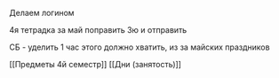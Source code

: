 Делаем логином

4я тетрадка за май
поправить 3ю и отправить

СБ - уделить 1 час
этого должно хватить, из за майских праздников

[[Предметы 4й семестр]]
[[Дни (занятость)]]
